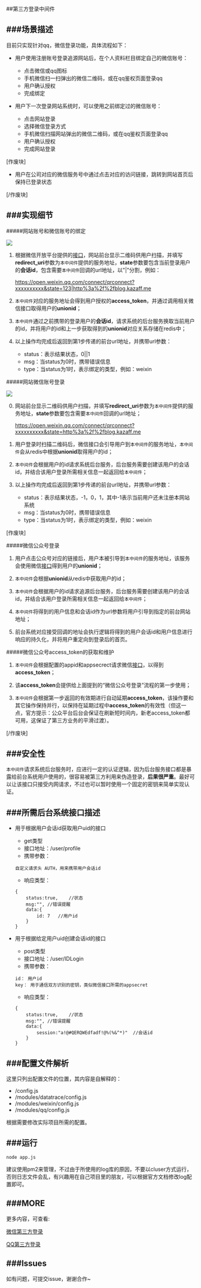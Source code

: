 ##第三方登录中间件


###场景描述
---

目前只实现针对qq，微信登录功能，具体流程如下：

- 用户使用注册账号登录追源网站后，在个人资料栏目绑定自己的微信账号：

	- 点击微信或qq图标
	- 手机微信扫一扫弹出的微信二维码，或在qq鉴权页面登录qq
	- 用户确认授权
	- 完成绑定

- 用户下一次登录网站系统时，可以使用之前绑定过的微信账号：

	- 点击网站登录
	- 选择微信登录方式
	- 手机微信扫描网站弹出的微信二维码，或在qq鉴权页面登录qq
	- 用户确认授权
	- 完成网站登录

[作废块]

- 用户在公司对应的微信服务号中通过点击对应的访问链接，跳转到网站首页后保持已登录状态

[/作废块]

###实现细节
---

#####网站账号和微信账号的绑定

![](http://pic.yupoo.com/kazaff/FMVYRaUJ/2ZH4T.png)

1. 根据微信开放平台提供的[接口](https://open.weixin.qq.com/cgi-bin/showdocument?action=dir_list&t=resource/res_list&verify=1&id=open1419316505&token=&lang=zh_CN)，网站前台显示二维码供用户扫描，并填写**redirect_uri**参数为`本中间件`提供的服务地址，**state**参数要包含当前登录用户的**会话id**，包含需要`本中间件`回调的url地址，以"|"分割，例如：

	https://open.weixin.qq.com/connect/qrconnect?xxxxxxxxxx&state=123|http%3a%2f%2fblog.kazaff.me


2. `本中间件`对应的服务地址会得到用户授权的**access_token**，并通过调用相关微信接口取得用户的**unionid**；

3. `本中间件`通过之前携带的登录用户的**会话id**，请求系统的后台服务换取当前用户的id，并将用户的id和上一步获取得到的**unionid**对应关系存储在redis中；

4. 以上操作均完成后返回到第1步传递的前台url地址，并携带url参数：

	- status：表示结果状态，0||1
	- msg：当status为0时，携带错误信息
	- type：当status为1时，表示绑定的类型，例如：weixin

#####网站微信账号登录

![](http://pic.yupoo.com/kazaff/FMVYRkiQ/Gpqe.png)

0. 网站前台显示二维码供用户扫描，并填写**redirect_uri**参数为`本中间件`提供的服务地址，**state**参数要包含需要`本中间件`回调的url地址；

	https://open.weixin.qq.com/connect/qrconnect?xxxxxxxxxx&state=http%3a%2f%2fblog.kazaff.me


1. 用户登录时扫描二维码后，微信接口会引导用户到`本中间件`的服务地址，`本中间件`会从redis中根据**unionid**取得用户的id；

2. `本中间件`会根据用户的id请求系统后台服务，后台服务需要创建该用户的会话id，并结合该用户登录所需相关信息一起返回给`本中间件`；

3. 以上操作均完成后返回到第1步传递的前台url地址，并携带url参数：

	- status：表示结果状态，-1，0，1，其中-1表示当前用户还未注册本网站系统
	- msg：当status为0时，携带错误信息
	- type：当status为1时，表示绑定的类型，例如：weixin


[作废块]

#####微信公众号登录

1. 用户点击公众号对应的链接后，用户本被引导到`本中间件`的服务地址，该服务会使用微信[接口](http://mp.weixin.qq.com/wiki/17/c0f37d5704f0b64713d5d2c37b468d75.html)得到用户的**unionid**；

2. `本中间件`会根据**unionid**从redis中获取用户的id；

3.  `本中间件`会根据用户的id请求追源后台服务，后台服务需要创建该用户的会话id，并结合该用户登录所需相关信息一起返回给`本中间件`；

4. `本中间件`将得到的用户信息和会话id作为url参数将用户引导到指定的前台网站地址；

5. 前台系统对应接受回调的地址会执行逻辑将得到的用户会话id和用户信息进行响应的持久化，并将用户重定向到登录后的首页。


#####微信公众号access_token的获取和维护

1. `本中间件`会根据配置的appid和appsecrect请求微信[接口](http://mp.weixin.qq.com/wiki/11/0e4b294685f817b95cbed85ba5e82b8f.html)，以得到**access_token**；

2. 该**access_token**会提供给上面提到的“微信公众号登录”流程的第一步使用；

3. `本中间件`会根据第一步返回的有效期进行自动延期**access_token**，该操作要和其它操作保持并行，以保持在延期过程中**access_token**的有效性（但这一点，官方提示：公众平台后台会保证在刷新短时间内，新老access_token都可用，这保证了第三方业务的平滑过渡）。

[/作废块]


###安全性
---

`本中间件`请求系统后台服务时，应进行一定的认证逻辑，因为后台服务接口都是暴露给前台系统用户使用的，很容易被第三方利用来伪造登录，**后果很严重**。最好可以让该接口只接受内网请求，不过也可以暂时使用一个固定的密钥来简单实现认证。

###所需后台系统接口描述
---

- 用于根据用户会话id获取用户uid的接口
	- get类型
	- 接口地址：/user/profile
	- 携带参数：

	```
	自定义请求头 AUTH，用来携带用户会话id
	```

	- 响应类型：

	```
	{
		status:true,	//状态
		msg:"",	//错误提醒
		data:{
			id: 7	//用户id
		}
	}

	```


- 用于根据给定用户uid创建会话id的接口
	- post类型
	- 接口地址：/user/IDLogin
	- 携带参数：

	```
	id： 用户id
	key： 用于通信双方识别的密钥，类似微信接口所需的appsecret
	```

	- 响应类型：

	```
	{
		status:true,	//状态
		msg:"",	//错误提醒
		data:{
			session:"a!@#QERQWEdfadf!@%(%&^*)"	//会话id
		}
	}

	```

###配置文件解析
---

这里只列出配置文件的位置，其内容是自解释的：

- /config.js
- /modules/datatrace/config.js
- /modules/weixin/config.js
- /modules/qq/config.js

根据需要修改实际项目所需的配置。

###运行
---

	node app.js

建议使用pm2来管理，不过由于所使用的log库的原因，不要以cluser方式运行，否则日志文件会乱，有兴趣用在自己项目里的朋友，可以根据官方文档修改log配置即可。


###MORE
---
更多内容，可查看:

[微信第三方登录](http://blog.kazaff.me/2015/11/24/%E5%BE%AE%E4%BF%A1%E7%AC%AC%E4%B8%89%E6%96%B9%E7%99%BB%E5%BD%95/)

[QQ第三方登录](http://blog.kazaff.me/2015/11/25/qq%E7%AC%AC%E4%B8%89%E6%96%B9%E7%99%BB%E5%BD%95/)


###Issues
---
如有问题，可提交issue，谢谢合作~
